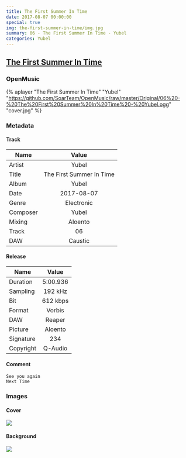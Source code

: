 ```yaml
---
title: The First Summer In Time
date: 2017-08-07 00:00:00
special: true
img: the-first-summer-in-time/img.jpg
summary: 06 - The First Summer In Time - Yubel
categories: Yubel
---
```


## [The First Summer In Time](https://github.com/SoarTeam/OpenMusic/raw/master/Original/06%20-%20The%20First%20Summer%20In%20Time%20-%20Yubel.ogg)

### OpenMusic
{% aplayer "The First Summer In Time" "Yubel" "https://github.com/SoarTeam/OpenMusic/raw/master/Original/06%20-%20The%20First%20Summer%20In%20Time%20-%20Yubel.ogg" "cover.jpg" %}

### Metadata
#### Track

Name|Value
---|:--:
Artist|Yubel
Title|The First Summer In Time
Album|Yubel
Date|2017-08-07
Genre|Electronic
Composer|Yubel
Mixing|Aloento
Track|06
DAW|Caustic

#### Release

Name|Value
---|:--:
Duration|5:00.936
Sampling|192 kHz
Bit|612 kbps
Format|Vorbis
DAW|Reaper
Picture|Aloento
Signature|234
Copyright|Q-Audio

#### Comment
``` text
See you again
Next Time
```

### Images
#### Cover
![](cover.jpg)

#### Background
![](img.jpg)
